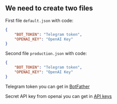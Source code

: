 ## We need to create two files

First file `default.json` with code:

```json
{
    "BOT_TOKEN": "Telegram token",
    "OPENAI_KEY": "OpenAI Key"
}
```

Second file `production.json` with code:

```json
{
    "BOT_TOKEN": "Telegram token",
    "OPENAI_KEY": "OpenAI Key"
}
```



Telegram token you can get in [BotFather](https://t.me/BotFather)

Secret API key from openai you can get in [API keys](https://platform.openai.com/account/api-keys)

